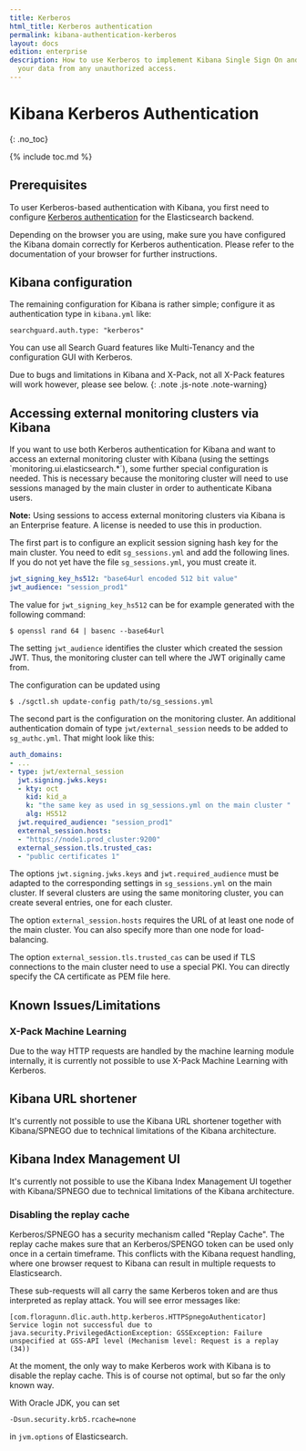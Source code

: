 ```yaml
---
title: Kerberos
html_title: Kerberos authentication
permalink: kibana-authentication-kerberos
layout: docs
edition: enterprise
description: How to use Kerberos to implement Kibana Single Sign On and  to protect
  your data from any unauthorized access.
---
```

<!---
Copyright 2022 floragunn GmbH
-->

# Kibana Kerberos Authentication
{: .no_toc}

{% include toc.md %}

## Prerequisites

To user Kerberos-based authentication with Kibana, you first need to configure [Kerberos authentication](kerberos-spnego) for the Elasticsearch backend.

Depending on the browser you are using, make sure you have configured the Kibana domain correctly for Kerberos authentication. Please refer to the documentation of your browser for further instructions.

## Kibana configuration

The remaining configuration for Kibana is rather simple; configure it as authentication type in `kibana.yml` like: 

```
searchguard.auth.type: "kerberos"
```

You can use all Search Guard features like Multi-Tenancy and the configuration GUI with Kerberos. 

Due to bugs and limitations in Kibana and X-Pack, not all X-Pack features will work however, please see below.
{: .note .js-note .note-warning}

## Accessing external monitoring clusters via Kibana

If you want to use both Kerberos authentication for Kibana and want to access an external monitoring cluster with Kibana (using the settings `monitoring.ui.elasticsearch.*´), some further special configuration is needed. This is necessary because the monitoring cluster will need to use sessions managed by the main cluster in order to authenticate Kibana users. 

**Note:** Using sessions to access external monitoring clusters via Kibana is an Enterprise feature. A license is needed to use this in production.

The first part is to configure an explicit session signing hash key for the main cluster. You need to edit `sg_sessions.yml` and add the following lines. If you do not yet have the file `sg_sessions.yml`, you must create it.

```yaml
jwt_signing_key_hs512: "base64url encoded 512 bit value"
jwt_audience: "session_prod1" 
```

The value for `jwt_signing_key_hs512` can be for example generated with the following command:

```
$ openssl rand 64 | basenc --base64url 
```

The setting `jwt_audience` identifies the cluster which created the session JWT. Thus, the monitoring cluster can tell where the JWT originally came from.

The configuration can be updated using

```
$ ./sgctl.sh update-config path/to/sg_sessions.yml 
```

The second part is the configuration on the monitoring cluster. An additional authentication domain of type `jwt/external_session` needs to be added to `sg_authc.yml`. That might look like this:

```yaml
auth_domains:
- ...
- type: jwt/external_session
  jwt.signing.jwks.keys:
  - kty: oct
    kid: kid_a
    k: "the same key as used in sg_sessions.yml on the main cluster "
    alg: HS512
  jwt.required_audience: "session_prod1"
  external_session.hosts:
  - "https://node1.prod_cluster:9200"
  external_session.tls.trusted_cas:
  - "public certificates 1" 
```

The options `jwt.signing.jwks.keys` and `jwt.required_audience` must be adapted to the corresponding settings in `sg_sessions.yml` on the main cluster. If several clusters are using the same monitoring cluster, you can create several entries, one for each cluster.

The option `external_session.hosts` requires the URL of at least one node of the main cluster. You can also specify more than one node for load-balancing. 

The option `external_session.tls.trusted_cas` can be used if TLS connections to the main cluster need to use a special PKI. You can directly specify the CA certificate as PEM file here.

## Known Issues/Limitations

### X-Pack Machine Learning

Due to the way HTTP requests are handled by the machine learning module internally, it is currently not possible to use X-Pack Machine Learning with Kerberos. 

## Kibana URL shortener

It's currently not possible to use the Kibana URL shortener together with Kibana/SPNEGO due to technical limitations of the Kibana architecture.

## Kibana Index Management UI

It's currently not possible to use the Kibana Index Management UI together with Kibana/SPNEGO due to technical limitations of the Kibana architecture.

### Disabling the replay cache

Kerberos/SPNEGO has a security mechanism called "Replay Cache". The replay cache makes sure that an Kerberos/SPENGO token can be used only once in a certain timeframe. This conflicts with the Kibana request handling, where one browser request to Kibana can result in multiple requests to Elasticsearch.

These sub-requests will all carry the same Kerberos token and are thus interpreted as replay attack. You will see error messages like:

```
[com.floragunn.dlic.auth.http.kerberos.HTTPSpnegoAuthenticator] Service login not successful due to java.security.PrivilegedActionException: GSSException: Failure unspecified at GSS-API level (Mechanism level: Request is a replay (34)) 
```

At the moment, the only way to make Kerberos work with Kibana is to disable the replay cache. This is of course not optimal, but so far the only known way.

With Oracle JDK, you can set

```
-Dsun.security.krb5.rcache=none
```

in `jvm.options` of Elasticsearch. 
